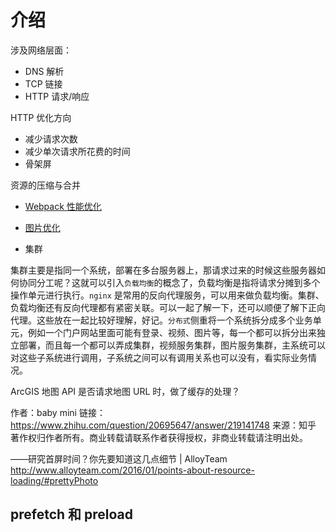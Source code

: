 # 介绍

涉及网络层面：
- DNS 解析
- TCP 链接
- HTTP 请求/响应

HTTP 优化方向
- 减少请求次数
- 减少单次请求所花费的时间
- 骨架屏

资源的压缩与合并

<!-- 打包工具是如何处理生成的文件的，比如是如何做到动态加载、懒加载的 -->

- [Webpack 性能优化](./webpack.md)
- [图片优化](./image.md)

- 集群
  <!-- - 部署到外网服务器与阿里云的服务器进行处理，模拟 -->
集群主要是指同一个系统，部署在多台服务器上，那请求过来的时候这些服务器如何协同分工呢？这就可以引入`负载均衡`的概念了，负载均衡是指将请求分摊到多个操作单元进行执行。`nginx` 是常用的反向代理服务，可以用来做负载均衡。集群、负载均衡还有反向代理都有紧密关联。可以一起了解一下，还可以顺便了解下正向代理。这些放在一起比较好理解，好记。`分布式`侧重将一个系统拆分成多个业务单元，例如一个门户网站里面可能有登录、视频、图片等，每一个都可以拆分出来独立部署，而且每一个都可以弄成集群，视频服务集群，图片服务集群，主系统可以对这些子系统进行调用，子系统之间可以有调用关系也可以没有，看实际业务情况。

ArcGIS 地图 API 是否请求地图 URL 时，做了缓存的处理？

作者：baby mini
链接：https://www.zhihu.com/question/20695647/answer/219141748
来源：知乎
著作权归作者所有。商业转载请联系作者获得授权，非商业转载请注明出处。

——研究首屏时间？你先要知道这几点细节 | AlloyTeam  http://www.alloyteam.com/2016/01/points-about-resource-loading/#prettyPhoto

## prefetch 和 preload